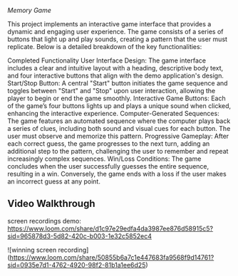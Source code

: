 *Memory Game*

This project implements an interactive game interface that provides a dynamic and engaging user experience. The game consists of a series of buttons that light up and play sounds, creating a pattern that the user must replicate. Below is a detailed breakdown of the key functionalities:

Completed Functionality
User Interface Design: The game interface includes a clear and intuitive layout with a heading, descriptive body text, and four interactive buttons that align with the demo application's design.
Start/Stop Button: A central "Start" button initiates the game sequence and toggles between "Start" and "Stop" upon user interaction, allowing the player to begin or end the game smoothly.
Interactive Game Buttons: Each of the game’s four buttons lights up and plays a unique sound when clicked, enhancing the interactive experience.
Computer-Generated Sequences: The game features an automated sequence where the computer plays back a series of clues, including both sound and visual cues for each button. The user must observe and memorize this pattern.
Progressive Gameplay: After each correct guess, the game progresses to the next turn, adding an additional step to the pattern, challenging the user to remember and repeat increasingly complex sequences.
Win/Loss Conditions: The game concludes when the user successfully guesses the entire sequence, resulting in a win. Conversely, the game ends with a loss if the user makes an incorrect guess at any point.


## Video Walkthrough 

screen recordings demo:
https://www.loom.com/share/d1c97e29edfa4da3987ee876d58915c5?sid=965878d3-5d82-420c-b003-1e32c5852ec4


![winning screen recording]
(https://www.loom.com/share/50855b6a7c1e447683fa9568f9d14761?sid=0935e7d1-4762-4920-98f2-81b1a1ee6d25)





